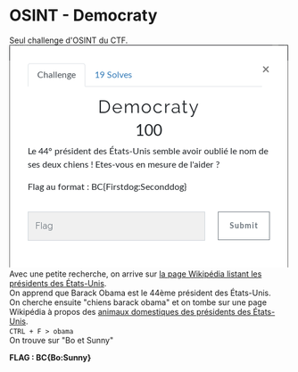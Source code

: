 # OSINT - Democraty
Seul challenge d'OSINT du CTF.  
![énoncé](images/democraty.png)  
Avec une petite recherche, on arrive sur [la page Wikipédia listant les présidents des États-Unis](https://fr.wikipedia.org/wiki/Liste_des_pr%C3%A9sidents_des_%C3%89tats-Unis).  
On apprend que Barack Obama est le 44ème président des États-Unis.  
On cherche ensuite "chiens barack obama" et on tombe sur une page Wikipédia à propos des [animaux domestiques des présidents des États-Unis](https://fr.wikipedia.org/wiki/Barack_Obama).  
`CTRL + F > obama`  
On trouve sur "Bo et Sunny"  
  
**FLAG : BC{Bo:Sunny}**